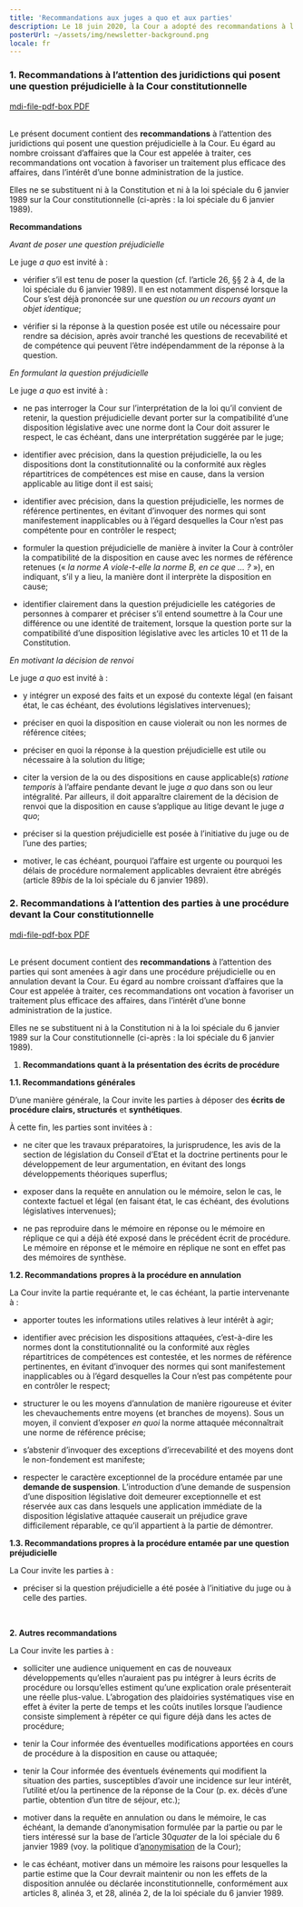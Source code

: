 ```yaml
---
title: 'Recommandations aux juges a quo et aux parties'
description: Le 18 juin 2020, la Cour a adopté des recommandations à l’attention, d’une part, des juridictions susceptibles de lui poser une question préjudicielle et, d’autre part, des parties à une procédure devant la Cour. Eu égard au nombre croissant d’affaires que la Cour est appelée à traiter, ces recommandations ont vocation à favoriser un traitement plus efficace des affaires, dans l’intérêt d’une bonne administration de la justice.'
posterUrl: ~/assets/img/newsletter-background.png
locale: fr
---
```


### 1\. Recommandations à l’attention des juridictions qui posent une question préjudicielle à la Cour constitutionnelle

<a href="https://www.const-court.be/public/common/fr/recommandationsjuges.pdf" aria-label="Cliquez sur le lien pour télécharger le pdf" target="blank"> <v-icon color="rgb(var(--v-theme-pdfRed))">mdi-file-pdf-box</v-icon> PDF</a><br/>
<br/>

Le présent document contient des **recommandations** à l’attention des juridictions qui posent une question préjudicielle à la Cour. Eu égard au nombre croissant d’affaires que la Cour est appelée à traiter, ces recommandations ont vocation à favoriser un traitement plus efficace des affaires, dans l’intérêt d’une bonne administration de la justice.

Elles ne se substituent ni à la Constitution et ni à la loi spéciale du 6 janvier 1989 sur la Cour constitutionnelle (ci-après : la loi spéciale du 6 janvier 1989).

**Recommandations**

_Avant de poser une question préjudicielle_

Le juge _a quo_ est invité à :

- vérifier s’il est tenu de poser la question (cf. l’article 26, §§ 2 à 4, de la loi spéciale du 6 janvier 1989). Il en est notamment dispensé lorsque la Cour s’est déjà prononcée sur une _question ou un recours ayant un objet identique_;

- vérifier si la réponse à la question posée est utile ou nécessaire pour rendre sa décision, après avoir tranché les questions de recevabilité et de compétence qui peuvent l’être indépendamment de la réponse à la question.

_En formulant la question préjudicielle_

Le juge _a quo_ est invité à :

- ne pas interroger la Cour sur l’interprétation de la loi qu’il convient de retenir, la question préjudicielle devant porter sur la compatibilité d’une disposition législative avec une norme dont la Cour doit assurer le respect, le cas échéant, dans une interprétation suggérée par le juge;

- identifier avec précision, dans la question préjudicielle, la ou les dispositions dont la constitutionnalité ou la conformité aux règles répartitrices de compétences est mise en cause, dans la version applicable au litige dont il est saisi;

- identifier avec précision, dans la question préjudicielle, les normes de référence pertinentes, en évitant d’invoquer des normes qui sont manifestement inapplicables ou à l’égard desquelles la Cour n’est pas compétente pour en contrôler le respect;

- formuler la question préjudicielle de manière à inviter la Cour à contrôler la compatibilité de la disposition en cause avec les normes de référence retenues (« _la norme A viole-t-elle la norme B, en ce que … ?_ »), en indiquant, s’il y a lieu, la manière dont il interprète la disposition en cause;

- identifier clairement dans la question préjudicielle les catégories de personnes à comparer et préciser s’il entend soumettre à la Cour une différence ou une identité de traitement, lorsque la question porte sur la compatibilité d’une disposition législative avec les articles 10 et 11 de la Constitution.

_En motivant la décision de renvoi_

Le juge _a quo_ est invité à :

- y intégrer un exposé des faits et un exposé du contexte légal (en faisant état, le cas échéant, des évolutions législatives intervenues);

- préciser en quoi la disposition en cause violerait ou non les normes de référence citées;

- préciser en quoi la réponse à la question préjudicielle est utile ou nécessaire à la solution du litige;

- citer la version de la ou des dispositions en cause applicable(s) _ratione temporis_ à l’affaire pendante devant le juge _a quo_ dans son ou leur intégralité. Par ailleurs, il doit apparaître clairement de la décision de renvoi que la disposition en cause s’applique au litige devant le juge _a quo_;

- préciser si la question préjudicielle est posée à l’initiative du juge ou de l’une des parties;

- motiver, le cas échéant, pourquoi l’affaire est urgente ou pourquoi les délais de procédure normalement applicables devraient être abrégés (article 89*bis* de la loi spéciale du 6 janvier 1989).

### 2\. Recommandations à l’attention des parties à une procédure devant la Cour constitutionnelle

<a href="https://www.const-court.be/public/common/fr/recommandationsparties.pdf" aria-label="Cliquez sur le lien pour télécharger le pdf" target="blank"> <v-icon color="rgb(var(--v-theme-pdfRed))">mdi-file-pdf-box</v-icon> PDF</a><br/>
<br/>

Le présent document contient des **recommandations** à l’attention des parties qui sont amenées à agir dans une procédure préjudicielle ou en annulation devant la Cour. Eu égard au nombre croissant d’affaires que la Cour est appelée à traiter, ces recommandations ont vocation à favoriser un traitement plus efficace des affaires, dans l’intérêt d’une bonne administration de la justice.

Elles ne se substituent ni à la Constitution ni à la loi spéciale du 6 janvier 1989 sur la Cour constitutionnelle (ci-après : la loi spéciale du 6 janvier 1989).

1.  **Recommandations quant à la présentation des écrits de procédure**

**1.1. Recommandations générales**

D’une manière générale, la Cour invite les parties à déposer des **écrits de procédure clairs, structurés** et **synthétiques**.

À cette fin, les parties sont invitées à :

- ne citer que les travaux préparatoires, la jurisprudence, les avis de la section de législation du Conseil d’Etat et la doctrine pertinents pour le développement de leur argumentation, en évitant des longs développements théoriques superflus;

- exposer dans la requête en annulation ou le mémoire, selon le cas, le contexte factuel et légal (en faisant état, le cas échéant, des évolutions législatives intervenues);

- ne pas reproduire dans le mémoire en réponse ou le mémoire en réplique ce qui a déjà été exposé dans le précédent écrit de procédure. Le mémoire en réponse et le mémoire en réplique ne sont en effet pas des mémoires de synthèse.

**1.2. Recommandations** **propres à la procédure en annulation**

La Cour invite la partie requérante et, le cas échéant, la partie intervenante à :

- apporter toutes les informations utiles relatives à leur intérêt à agir;

- identifier avec précision les dispositions attaquées, c’est-à-dire les normes dont la constitutionnalité ou la conformité aux règles répartitrices de compétences est contestée, et les normes de référence pertinentes, en évitant d’invoquer des normes qui sont manifestement inapplicables ou à l’égard desquelles la Cour n’est pas compétente pour en contrôler le respect;

- structurer le ou les moyens d’annulation de manière rigoureuse et éviter les chevauchements entre moyens (et branches de moyens). Sous un moyen, il convient d’exposer _en quoi_ la norme attaquée méconnaîtrait une norme de référence précise;

- s’abstenir d’invoquer des exceptions d’irrecevabilité et des moyens dont le non-fondement est manifeste;

- respecter le caractère exceptionnel de la procédure entamée par une **demande de suspension**. L’introduction d’une demande de suspension d’une disposition législative doit demeurer exceptionnelle et est réservée aux cas dans lesquels une application immédiate de la disposition législative attaquée causerait un préjudice grave difficilement réparable, ce qu’il appartient à la partie de démontrer.

**1.3. Recommandations propres à la procédure entamée par une question préjudicielle**

La Cour invite les parties à :

- préciser si la question préjudicielle a été posée à l’initiative du juge ou à celle des parties.

<br>

**2. Autres recommandations**

La Cour invite les parties à :

- solliciter une audience uniquement en cas de nouveaux développements qu’elles n’auraient pas pu intégrer à leurs écrits de procédure ou lorsqu’elles estiment qu’une explication orale présenterait une réelle plus-value. L’abrogation des plaidoiries systématiques vise en effet à éviter la perte de temps et les coûts inutiles lorsque l’audience consiste simplement à répéter ce qui figure déjà dans les actes de procédure;

- tenir la Cour informée des éventuelles modifications apportées en cours de procédure à la disposition en cause ou attaquée;

- tenir la Cour informée des éventuels événements qui modifient la situation des parties, susceptibles d’avoir une incidence sur leur intérêt, l’utilité et/ou la pertinence de la réponse de la Cour (p. ex. décès d’une partie, obtention d’un titre de séjour, etc.);

- motiver dans la requête en annulation ou dans le mémoire, le cas échéant, la demande d’anonymisation formulée par la partie ou par le tiers intéressé sur la base de l’article 30*quater* de la loi spéciale du 6 janvier 1989 (voy. la politique d’[anonymisation](/fr/rule/anonymization-policy) de la Cour);

- le cas échéant, motiver dans un mémoire les raisons pour lesquelles la partie estime que la Cour devrait maintenir ou non les effets de la disposition annulée ou déclarée inconstitutionnelle, conformément aux articles 8, alinéa 3, et 28, alinéa 2, de la loi spéciale du 6 janvier 1989.
